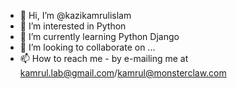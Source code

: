 - 👋 Hi, I’m @kazikamrulislam
- 👀 I’m interested in Python
- 🌱 I’m currently learning Python Django
- 💞️ I’m looking to collaborate on ...
- 📫 How to reach me - by e-mailing me at kamrul.lab@gmail.com/kamrul@monsterclaw.com

<!---
kazikamrulislam/kazikamrulislam is a ✨ special ✨ repository because its `README.md` (this file) appears on your GitHub profile.
You can click the Preview link to take a look at your changes.
--->
